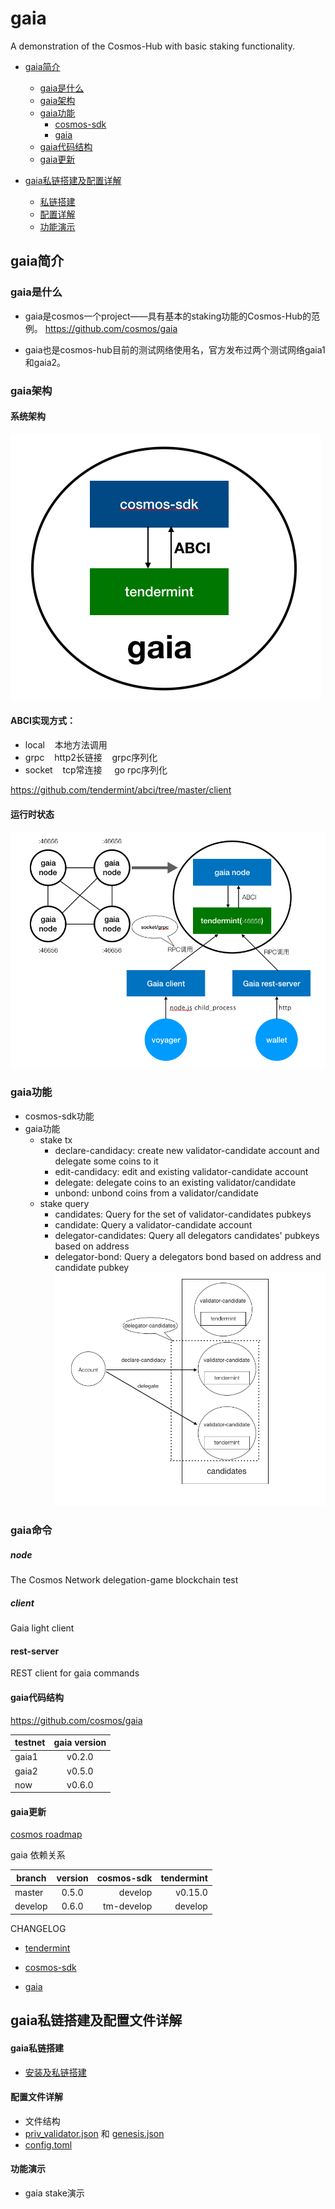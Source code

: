 # gaia
A demonstration of the Cosmos-Hub with basic staking functionality.

+ [gaia简介](#gaia简介)
  + [gaia是什么](#gaia是什么)
  + [gaia架构](#gaia架构)
  + [gaia功能](#gaia功能)
    + [cosmos-sdk](#cosmos-sdk功能)
    + [gaia](#gaia功能)
  + [gaia代码结构](#gaia代码结构)
  + [gaia更新](#gaia更新)

+ [gaia私链搭建及配置详解](#gaia私链搭建及配置文件详解)
  + [私链搭建](#gaia私链搭建)
  + [配置详解](#配置文件详解)
  + [功能演示](#功能演示)


## gaia简介

### gaia是什么
  + gaia是cosmos一个project——具有基本的staking功能的Cosmos-Hub的范例。    https://github.com/cosmos/gaia

  + gaia也是cosmos-hub目前的测试网络使用名，官方发布过两个测试网络gaia1和gaia2。

### gaia架构

#### 系统架构

  ![img](./source/gaia架构.png)


#### ABCI实现方式：
   + local&nbsp;&nbsp;&nbsp;&nbsp;本地方法调用
   + grpc&nbsp;&nbsp;&nbsp;&nbsp;http2长链接&nbsp;&nbsp;&nbsp;&nbsp;grpc序列化
   + socket&nbsp;&nbsp;&nbsp;&nbsp;tcp常连接 &nbsp;&nbsp;&nbsp;&nbsp;go rpc序列化

   https://github.com/tendermint/abci/tree/master/client

#### 运行时状态

  ![img](./source/运行时状态.png)

### gaia功能
  + cosmos-sdk功能
  + gaia功能
    + stake tx
      + declare-candidacy: create new validator-candidate account and delegate some coins to it
      + edit-candidacy: edit and existing validator-candidate account
      + delegate: delegate coins to an existing validator/candidate
      + unbond: unbond coins from a validator/candidate
    + stake query
      + candidates: Query for the set of validator-candidates pubkeys
      + candidate: Query a validator-candidate account
      + delegator-candidates: Query all delegators candidates' pubkeys based on address
      + delegator-bond: Query a delegators bond based on address and candidate pubkey
    ![img](./source/account.png)


### gaia命令

##### node
The Cosmos Network delegation-game blockchain test

##### client
Gaia light client

#### rest-server
REST client for gaia commands

#### gaia代码结构

https://github.com/cosmos/gaia

| testnet | gaia version |
| -----   |:-----------: |
| gaia1   | v0.2.0       |
| gaia2   | v0.5.0       |
| now     | v0.6.0       |

#### gaia更新

[cosmos roadmap](https://cosmos.network/roadmap)

gaia 依赖关系

| branch  | version | cosmos-sdk | tendermint |  
| ------- |:-------:| -----:     | -----:     |          
| master  | 0.5.0   | develop    | v0.15.0    |
| develop | 0.6.0   | tm-develop | develop    |


CHANGELOG
+ [tendermint](https://github.com/tendermint/tendermint/blob/master/CHANGELOG.md#0160-february-20th-2017)

+ [cosmos-sdk](https://github.com/cosmos/cosmos-sdk/blob/master/CHANGELOG.md)

+ [gaia](https://github.com/cosmos/gaia/blob/master/CHANGELOG.md)

## gaia私链搭建及配置文件详解

#### gaia私链搭建
  + [安装及私链搭建](Local-Test)


#### 配置文件详解
  + 文件结构
  + [priv_validator.json](config/priv_validator.json) 和 [genesis.json](config/genesis.json)
  + [config.toml](config/config.toml)

#### 功能演示
  + gaia stake演示
